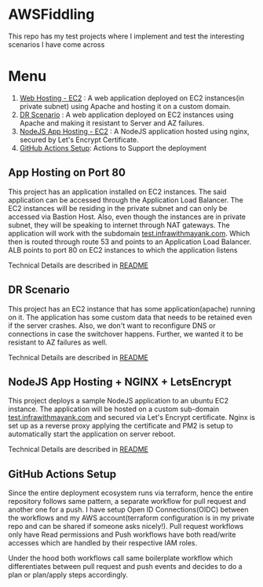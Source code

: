 # AWSFiddling

This repo has my test projects where I implement and test the interesting scenarios I have come across

# Menu
1. [Web Hosting - EC2](#app-hosting-on-port-80) : A web application deployed on EC2 instances(in private subnet) using Apache and hosting it on a custom domain.
2. [DR Scenario](#dr-scenario) : A web application deployed on EC2 instances using Apache and making it resistant to Server and AZ failures. 
3. [NodeJS App Hosting - EC2](#nodejs-app-hosting--nginx--letsencrypt) : A NodeJS application hosted using nginx, secured by Let's Encrypt Certificate.
4. [GitHub Actions Setup](#github-actions-setup): Actions to Support the deployment 

## App Hosting on Port 80

This project has an application installed on EC2 instances. The said application can be accessed through the Application Load Balancer. The EC2 instances will be residing in the private subnet and can only be accessed via Bastion Host. Also, even though the instances are in private subnet, they will be speaking to internet through NAT gateways. The application will work with the subdomain [test.infrawithmayank.com](test.infrawithmayank.com). Which then is routed through route 53 and points to an Application Load Balancer. ALB points to port 80 on EC2 instances to which the application listens

Technical Details are described in [README](ec2-app-hosting-80/README.md)

## DR Scenario

This project has an EC2 instance that has some application(apache) running on it. The application has some custom data that needs to be retained even if the server crashes. Also, we don't want to reconfigure DNS or connections in case the switchover happens. Further, we wanted it to be resistant to AZ failures as well.

Technical Details are described in [README](DR-scenario/README.md)

## NodeJS App Hosting + NGINX + LetsEncrypt

This project deploys a sample NodeJS application to an ubuntu EC2 instance. The application will be hosted on a custom sub-domain [test.infrawithmayank.com](test.infrawithmayank.com) and secured via Let's Encrypt certificate. Nginx is set up as a reverse proxy applying the certificate and PM2 is setup to automatically start the application on server reboot. 

Technical Details are described in [README](nodejs-letsencrypt/README.md)

## GitHub Actions Setup

Since the entire deployment ecosystem runs via terraform, hence the entire repository follows same pattern, a separate workflow for pull request and another one for a push. I have setup Open ID Connections(OIDC) between the workflows and my AWS account(terraform configuration is in my private repo and can be shared if someone asks nicely!). Pull request workflows only have Read permissions and Push workflows have both read/write accesses which are handled by their respective IAM roles.

Under the hood both workflows call same boilerplate workflow which differentiates between pull request and push events and decides to do a plan or plan/apply steps accordingly.
